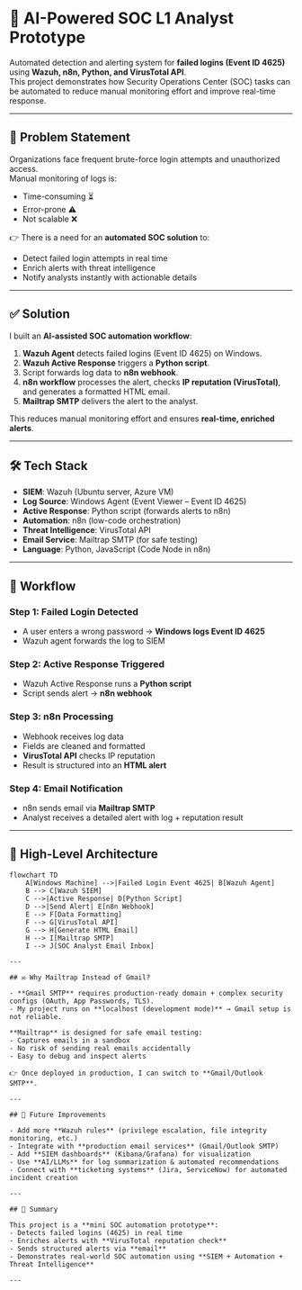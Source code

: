 # 🔐 AI-Powered SOC L1 Analyst Prototype  

Automated detection and alerting system for **failed logins (Event ID 4625)** using **Wazuh, n8n, Python, and VirusTotal API**.  
This project demonstrates how Security Operations Center (SOC) tasks can be automated to reduce manual monitoring effort and improve real-time response.  

---

## 🚨 Problem Statement  

Organizations face frequent brute-force login attempts and unauthorized access.  
Manual monitoring of logs is:  
- Time-consuming ⏳  
- Error-prone ⚠️  
- Not scalable ❌  

👉 There is a need for an **automated SOC solution** to:  
- Detect failed login attempts in real time  
- Enrich alerts with threat intelligence  
- Notify analysts instantly with actionable details  

---

## ✅ Solution  

I built an **AI-assisted SOC automation workflow**:  
1. **Wazuh Agent** detects failed logins (Event ID 4625) on Windows.  
2. **Wazuh Active Response** triggers a **Python script**.  
3. Script forwards log data to **n8n webhook**.  
4. **n8n workflow** processes the alert, checks **IP reputation (VirusTotal)**, and generates a formatted HTML email.  
5. **Mailtrap SMTP** delivers the alert to the analyst.  

This reduces manual monitoring effort and ensures **real-time, enriched alerts**.  

---

## 🛠️ Tech Stack  

- **SIEM**: Wazuh (Ubuntu server, Azure VM)  
- **Log Source**: Windows Agent (Event Viewer – Event ID 4625)  
- **Active Response**: Python script (forwards alerts to n8n)  
- **Automation**: n8n (low-code orchestration)  
- **Threat Intelligence**: VirusTotal API  
- **Email Service**: Mailtrap SMTP (for safe testing)  
- **Language**: Python, JavaScript (Code Node in n8n)  

---

## 🔄 Workflow  

### Step 1: Failed Login Detected  
- A user enters a wrong password → **Windows logs Event ID 4625**  
- Wazuh agent forwards the log to SIEM  

### Step 2: Active Response Triggered  
- Wazuh Active Response runs a **Python script**  
- Script sends alert → **n8n webhook**  

### Step 3: n8n Processing  
- Webhook receives log data  
- Fields are cleaned and formatted  
- **VirusTotal API** checks IP reputation  
- Result is structured into an **HTML alert**  

### Step 4: Email Notification  
- n8n sends email via **Mailtrap SMTP**  
- Analyst receives a detailed alert with log + reputation result  

---

## 📡 High-Level Architecture  

```mermaid
flowchart TD
    A[Windows Machine] -->|Failed Login Event 4625| B[Wazuh Agent]
    B --> C[Wazuh SIEM]
    C -->|Active Response| D[Python Script]
    D -->|Send Alert| E[n8n Webhook]
    E --> F[Data Formatting]
    F --> G[VirusTotal API]
    G --> H[Generate HTML Email]
    H --> I[Mailtrap SMTP]
    I --> J[SOC Analyst Email Inbox]

---

## ✉️ Why Mailtrap Instead of Gmail?  

- **Gmail SMTP** requires production-ready domain + complex security configs (OAuth, App Passwords, TLS).  
- My project runs on **localhost (development mode)** → Gmail setup is not reliable.  

**Mailtrap** is designed for safe email testing:  
- Captures emails in a sandbox  
- No risk of sending real emails accidentally  
- Easy to debug and inspect alerts  

👉 Once deployed in production, I can switch to **Gmail/Outlook SMTP**.  

---

## 🚀 Future Improvements  

- Add more **Wazuh rules** (privilege escalation, file integrity monitoring, etc.)  
- Integrate with **production email services** (Gmail/Outlook SMTP)  
- Add **SIEM dashboards** (Kibana/Grafana) for visualization  
- Use **AI/LLMs** for log summarization & automated recommendations  
- Connect with **ticketing systems** (Jira, ServiceNow) for automated incident creation  

---

## 📌 Summary  

This project is a **mini SOC automation prototype**:  
- Detects failed logins (4625) in real time  
- Enriches alerts with **VirusTotal reputation check**  
- Sends structured alerts via **email**  
- Demonstrates real-world SOC automation using **SIEM + Automation + Threat Intelligence**  

---

